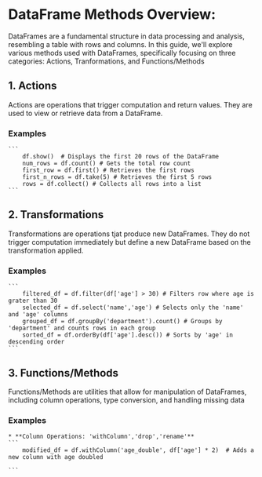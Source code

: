 # DataFrame Methods Overview: 

DataFrames are a fundamental structure in data processing and analysis, resembling a table with rows and columns. In this guide, we'll explore various methods used with DataFrames, specifically focusing on three categories: Actions, Tranformations, and Functions/Methods

## 1. Actions

Actions are operations that trigger computation and return values. They are used to view or retrieve data from a DataFrame.

### Examples
    ```
        df.show()  # Displays the first 20 rows of the DataFrame
        num_rows = df.count() # Gets the total row count
        first_row = df.first() # Retrieves the first rows
        first_n_rows = df.take(5) # Retrieves the first 5 rows
        rows = df.collect() # Collects all rows into a list
    ```
## 2. Transformations

Transformations are operations tjat produce new DataFrames. They do not trigger computation immediately but define a new DataFrame based on the transformation applied.

### Examples
    ```
        filtered_df = df.filter(df['age'] > 30) # Filters row where age is grater than 30
        selected_df = df.select('name','age') # Selects only the 'name' and 'age' columns
        grouped_df = df.groupBy('department').count() # Groups by 'department' and counts rows in each group
        sorted_df = df.orderBy(df['age'].desc()) # Sorts by 'age' in descending order
    ```

## 3. Functions/Methods

Functions/Methods are utilities that allow for manipulation of DataFrames, including column operations, type conversion, and handling missing data

### Examples

    * **Column Operations: 'withColumn','drop','rename'**
    ```
        modified_df = df.withColumn('age_double', df['age'] * 2)  # Adds a new column with age doubled
        
    ```


    

